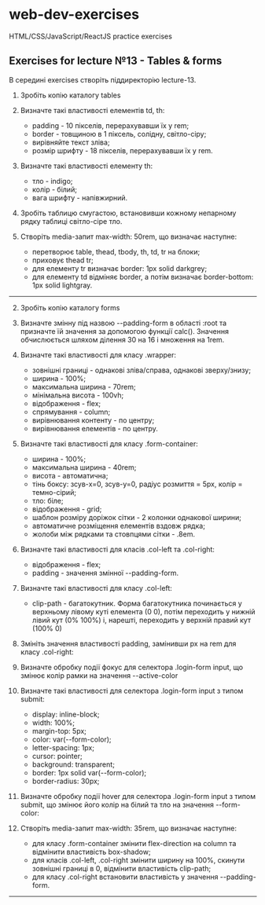 # web-dev-exercises
HTML/CSS/JavaScript/ReactJS practice exercises
## Exercises for lecture №13 - Tables & forms

В середині exercises створіть піддиректорію lecture-13.

1. Зробіть копію каталогу tables
2. Визначте такі властивості елементів td, th:
   - padding - 10 пікселів, перерахувавши їх у rem;
   - border - товщиною в 1 піксель, солідну, світло-сіру;
   - вирівняйте текст зліва;
   - розмір шрифту - 18 пікселів, перерахувавши їх у rem.

3. Визначте такі властивості елементу th:
   - тло - indigo;
   - колір - білий;
   - вага шрифту - напівжирний.

4. Зробіть таблицю смугастою, встановивши кожному непарному рядку таблиці світло-сіре тло.
5. Створіть media-запит max-width: 50rem, що визначає наступне:
   - перетворює table, thead, tbody, th, td, tr на блоки;
   - приховує thead tr;
   - для елементу tr визначає border: 1px solid darkgrey;
   - для елементу td відміняє border, а потім визначає border-bottom: 1px solid lightgray.

___ 
2. Зробіть копію каталогу forms
1. Визначте змінну під назвою --padding-form в області :root та призначте їй значення за допомогою функції calc(). Значення обчислюється шляхом ділення 30 на 16 і множення на 1rem.

2. Визначте такі властивості для класу .wrapper:
   - зовнішні границі - однакові зліва/справа, однакові зверху/знизу;
   - ширина - 100%;
   - максимальна ширина - 70rem;
   - мінімальна висота - 100vh;
   - відображення - flex;
   - спрямування - column;
   - вирівнювання контенту - по центру;
   - вирівнювання елементів - по центру.

3. Визначте такі властивості для класу .form-container:
   - ширина - 100%;
   - максимальна ширина - 40rem;
   - висота - автоматична;
   - тінь боксу: зсув-x=0, зсув-y=0, радіус розмиття = 5px, колір = темно-сірий;
   - тло: біле;
   - відображення - grid;
   - шаблон розміру доріжок сітки - 2 колонки однакової ширини;
   - автоматичне розміщення елементів вздовж рядка;
   - жолоби між рядками та стовпцями сітки - .8em.
4. Визначте такі властивості для класів .col-left та .col-right:
   - відображення - flex;
   - padding - значення змінної --padding-form.
5. Визначте такі властивості для класу .col-left:
   - clip-path - багатокутник. Форма багатокутника починається у верхньому лівому куті елемента (0 0), потім переходить у нижній лівий кут (0% 100%) і, нарешті, переходить у верхній правий кут (100% 0)

6. Змініть значення властивості padding, замінивши px на rem для класу .col-right:
7. Визначте обробку події фокус для селектора .login-form input, що змінює колір рамки на значення --active-color
8. Визначте такі властивості для селектора .login-form input з типом submit:
   - display: inline-block;
   - width: 100%;
   - margin-top: 5px;
   - color: var(--form-color);
   - letter-spacing: 1px;
   - cursor: pointer;
   - background: transparent;
   - border: 1px solid var(--form-color);
   - border-radius: 30px;
9. Визначте обробку події hover для селектора .login-form input  з типом submit, що змінює його колір на білий та тло на значення --form-color:
10. Створіть media-запит max-width: 35rem, що визначає наступне:
    - для класу .form-container змінити flex-direction на column та відмінити властивість box-shadow;
    - для класів .col-left, .col-right змінити ширину на 100%, скинути зовнішні границі в 0, відмінити властивість clip-path;
    - для класу .col-right встановити властивість у значення --padding-form.

___ 